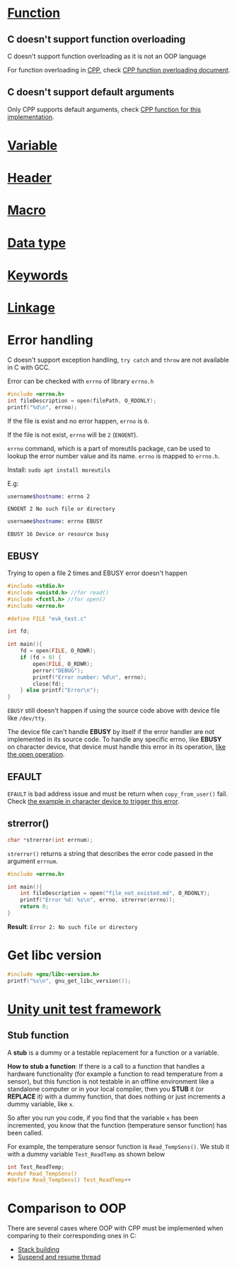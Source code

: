 # [Function](#function)
## C doesn't support function overloading

C doesn't support function overloading as it is not an OOP language

For function overloading in [CPP](https://github.com/TranPhucVinh/Cplusplus), check [CPP function overloading document](https://github.com/TranPhucVinh/Cplusplus/tree/master/Introduction/Function#function-overloading).

## C doesn't support default arguments

Only CPP supports default arguments, check [CPP function for this implementation](https://github.com/TranPhucVinh/Cplusplus/tree/master/Introduction/Function#default-arguments).
# [Variable](Variable)
# [Header](https://github.com/TranPhucVinh/C/tree/master/Introduction/Header)
# [Macro](https://github.com/TranPhucVinh/C/tree/master/Introduction/Macro)
# [Data type](https://github.com/TranPhucVinh/C/tree/master/Introduction/Data%20type)
# [Keywords](https://github.com/TranPhucVinh/C/tree/master/Introduction/Keywords)
# [Linkage](Linkage.md)

# Error handling

C doesn't support exception handling, ``try catch`` and ``throw`` are not available in C with GCC.

Error can be checked with ``errno`` of library ``errno.h``

```c
#include <errno.h>
int fileDescription = open(filePath, O_RDONLY);
printf("%d\n", errno);
```

If the file is exist and no error happen, ``errno`` is ``0``.

If the file is not exist, ``errno`` will be ``2`` (``ENOENT``).

``errno`` command, which is a part of moreutils package, can be used to lookup the error number value and its name. ``errno`` is mapped to ``errno.h``.

Install: ``sudo apt install moreutils``

E.g:

```sh
username$hostname: errno 2
```

```
ENOENT 2 No such file or directory
```

```sh
username$hostname: errno EBUSY
```

```
EBUSY 16 Device or resource busy
```

## EBUSY

Trying to open a file 2 times and EBUSY error doesn't happen

```c
#include <stdio.h>
#include <unistd.h> //for read()
#include <fcntl.h> //for open()
#include <errno.h>

#define FILE "evk_test.c"

int fd;

int main(){
    fd = open(FILE, O_RDWR);
    if (fd > 0) {
        open(FILE, O_RDWR);
        perror("DEBUG");
        printf("Error number: %d\n", errno);
        close(fd);
    } else printf("Error\n");
}
```

``EBUSY`` still doesn't happen if using the source code above with device file like ``/dev/tty``.

The device file can't handle **EBUSY** by itself if the error handler are not implemented in its source code. To handle any specific errno, like **EBUSY** on character device, that device must handle this error in its operation, [like the open operation](https://github.com/TranPhucVinh/C/blob/master/Kernel/Character%20device/Create%20character%20device/README.md#handle-specific-error-from-errno-from-userspace).

## EFAULT

``EFAULT`` is bad address issue and must be return when ``copy_from_user()`` fail. Check [the example in character device to trigger this error](https://github.com/TranPhucVinh/C/blob/master/Kernel/Character%20device/README.md#operation-with-character-device-by-ioctl).

## strerror()

```c
char *strerror(int errnum);
```

``strerror()`` returns a string that describes the error code passed in the argument ``errnum``.

```c
#include <errno.h>

int main(){
    int fileDescription = open("file_not_existed.md", O_RDONLY);
    printf("Error %d: %s\n", errno, strerror(errno));
    return 0;
}
```
**Result**: ``Error 2: No such file or directory``

# Get libc version

```c
#include <gnu/libc-version.h>
printf("%s\n", gnu_get_libc_version());
```
# [Unity unit test framework](Unit%20test.md)
## Stub function

A **stub** is a dummy or a testable replacement for a function or a variable.

**How to stub a function**: If there is a call to a function that handles a hardware functionality (for example a function to read temperature from a sensor), but this function is not testable in an offline environment like a standalone computer or in your local compiler, then you **STUB** it (or **REPLACE** it) with a dummy function, that does nothing or just increments a dummy variable, like ``x``.

So after you run you code, if you find that the variable ``x`` has been incremented, you know that the function (temperature sensor function) has been called.

For example, the temperature sensor function is ``Read_TempSens()``. We stub it with a dummy variable ``Test_ReadTemp`` as shown below

```c
int Test_ReadTemp;
#undef Read_TempSens()
#define Read_TempSens() Test_ReadTemp++
```
# Comparison to OOP

There are several cases where OOP with CPP must be implemented when comparing to their corresponding ones in C:

* [Stack building](../Data%20structure/Stack/README.md#build%20stack%20with%20array%20using%20struct)
* [Suspend and resume thread](../Physical%20layer/Thread/README.md#inter-task-communication)
